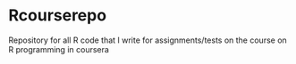 # Rcourserepo
Repository for all R code that I write for assignments/tests on the course on R programming in coursera

